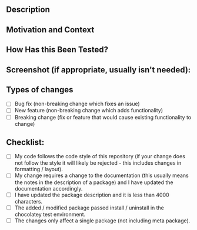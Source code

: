 <!-- Provide a general summary of your changes in the Title above, prefixed with (packageName) -->

## Description
<!-- Describe your changes in detail -->

## Motivation and Context
<!-- Why is this change required? What problem does it solve? -->
<!-- If it fixes an open issue, please link to the issue here. -->
<!-- Use fixes/fixed when referencing the issue -->

## How Has this Been Tested?
<!-- Please describe in detail how you tested your changes. -->
<!-- Include details of your testing environment, and the tests you ran to -->
<!-- see how your change affects other areas of the script, etc. -->

## Screenshot (if appropriate, usually isn't needed):

## Types of changes
<!-- What types of changes does your code introduce? Put an `x` in all the boxes that apply: -->
- [ ] Bug fix (non-breaking change which fixes an issue)
- [ ] New feature (non-breaking change which adds functionality)
- [ ] Breaking change (fix or feature that would cause existing functionality to change)

## Checklist:
<!-- Go over all the following points, and put an `x` in all the boxes that apply. -->
<!-- If you're unsure about any of these, don't hesitate to ask. We're here to help! -->
- [ ] My code follows the code style of this repository (if your change does not follow the style it will likely be rejected - this includes changes in formatting / layout).
- [ ] My change requires a change to the documentation (this usually means the notes in the description of a package) and I have updated the documentation accordingly.
- [ ] I have updated the package description and it is less than 4000 characters.
- [ ] The added / modified package passed install / uninstall in the chocolatey test environment.
- [ ] The changes only affect a single package (not including meta package).
